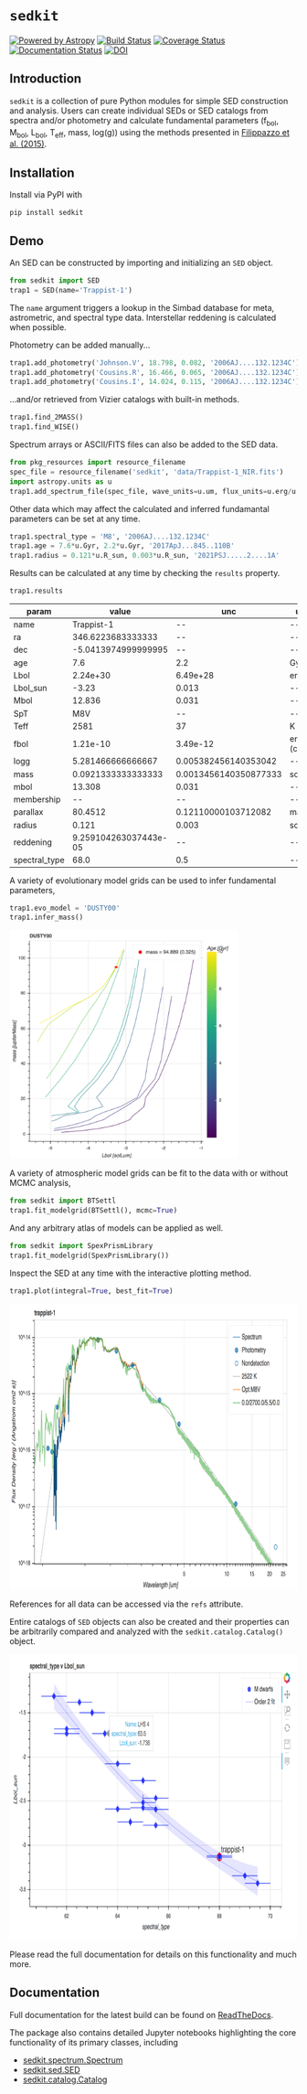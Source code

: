 # `sedkit`
[![Powered by Astropy](http://img.shields.io/badge/powered%20by-AstroPy-orange.svg?style=flat)](http://www.astropy.org)
[![Build Status](https://github.com/hover2pi/sedkit/actions/workflows/ci.yml/badge.svg)](https://github.com/hover2pi/sedkit/actions/workflows/ci.yml)
[![Coverage Status](https://coveralls.io/repos/github/hover2pi/sedkit/badge.svg?branch=master&service=github)](https://coveralls.io/github/hover2pi/sedkit?branch=master)
[![Documentation Status](https://readthedocs.org/projects/sedkit/badge/?version=latest)](https://sedkit.readthedocs.io/en/latest/?badge=latest)
[![DOI](https://zenodo.org/badge/DOI/10.5281/zenodo.14014658.svg)](https://doi.org/10.5281/zenodo.14014658)


## Introduction

`sedkit` is a collection of pure Python modules for simple SED construction and analysis. Users can create individual SEDs or SED catalogs from spectra and/or photometry and calculate fundamental parameters (f<sub>bol</sub>, M<sub>bol</sub>, L<sub>bol</sub>, T<sub>eff</sub>, mass, log(g)) using the methods presented in [Filippazzo et al. (2015)](http://adsabs.harvard.edu/abs/2015ApJ...810..158F).

## Installation

Install via PyPI with

```
pip install sedkit
```

## Demo

An SED can be constructed by importing and initializing an `SED` object.

```python
from sedkit import SED
trap1 = SED(name='Trappist-1')
```

The `name` argument triggers a lookup in the Simbad database for meta, astrometric, and spectral type data. Interstellar reddening is calculated when possible.

Photometry can be added manually...

```python
trap1.add_photometry('Johnson.V', 18.798, 0.082, '2006AJ....132.1234C')
trap1.add_photometry('Cousins.R', 16.466, 0.065, '2006AJ....132.1234C')
trap1.add_photometry('Cousins.I', 14.024, 0.115, '2006AJ....132.1234C')
```

...and/or retrieved from Vizier catalogs with built-in methods.

```python
trap1.find_2MASS()
trap1.find_WISE()
```

Spectrum arrays or ASCII/FITS files can also be added to the SED data.

```python
from pkg_resources import resource_filename
spec_file = resource_filename('sedkit', 'data/Trappist-1_NIR.fits')
import astropy.units as u
trap1.add_spectrum_file(spec_file, wave_units=u.um, flux_units=u.erg/u.s/q.cm**2/u.AA)
```

Other data which may affect the calculated and inferred fundamantal parameters can be set at any time.

```python
trap1.spectral_type = 'M8', '2006AJ....132.1234C'
trap1.age = 7.6*u.Gyr, 2.2*u.Gyr, '2017ApJ...845..110B'
trap1.radius = 0.121*u.R_sun, 0.003*u.R_sun, '2021PSJ.....2....1A'
```

Results can be calculated at any time by checking the `results` property.

```python
trap1.results
```

<table>
 <thead>
  <tr>
   <th>param</th>
   <th>value</th>
   <th>unc</th>
   <th>units</th>
  </tr>
 </thead>
 <tr>
  <td>name</td>
  <td>Trappist-1</td>
  <td>--</td>
  <td>--</td>
 </tr>
 <tr>
  <td>ra</td>
  <td>346.6223683333333</td>
  <td>--</td>
  <td>--</td>
 </tr>
  <tr>
  <td>dec</td>
  <td>-5.0413974999999995</td>
  <td>--</td>
  <td>--</td>
 </tr>
 <tr>
  <td>age</td>
  <td>7.6</td>
  <td>2.2</td>
  <td>Gyr</td>
 </tr>
 <tr>
  <td>Lbol</td>
  <td>2.24e+30</td>
  <td>6.49e+28</td>
  <td>erg / s</td>
 </tr>
 <tr>
  <td>Lbol_sun</td>
  <td>-3.23</td>
  <td>0.013</td>
  <td>--</td>
 </tr>
 <tr>
  <td>Mbol</td>
  <td>12.836</td>
  <td>0.031</td>
  <td>--</td>
 </tr>
 <tr>
  <td>SpT</td>
  <td>M8V</td>
  <td>--</td>
  <td>--</td>
 </tr>
 <tr>
  <td>Teff</td>
  <td>2581</td>
  <td>37</td>
  <td>K</td>
 </tr>
 <tr>
  <td>fbol</td>
  <td>1.21e-10</td>
  <td>3.49e-12</td>
  <td>erg / (cm2 s)</td>
 </tr>
 <tr>
  <td>logg</td>
  <td>5.281466666666667</td>
  <td>0.005382456140353042</td>
  <td>--</td>
 </tr>
 <tr>
  <td>mass</td>
  <td>0.0921333333333333</td>
  <td>0.0013456140350877333</td>
  <td>solMass</td>
 </tr>
 <tr>
  <td>mbol</td>
  <td>13.308</td>
  <td>0.031</td>
  <td>--</td>
 </tr>
 <tr>
  <td>membership</td>
  <td>--</td>
  <td>--</td>
  <td>--</td>
 </tr>
 <tr>
  <td>parallax</td>
  <td>80.4512</td>
  <td>0.12110000103712082</td>
  <td>mas</td>
 </tr>
 <tr>
  <td>radius</td>
  <td>0.121</td>
  <td>0.003</td>
  <td>solRad</td>
 </tr>
 <tr>
  <td>reddening</td>
  <td>9.259104263037443e-05</td>
  <td>--</td>
  <td>--</td>
 </tr>
 <tr>
  <td>spectral_type</td>
  <td>68.0</td>
  <td>0.5</td>
  <td>--</td>
 </tr>
</table>

A variety of evolutionary model grids can be used to infer fundamental parameters,

```python
trap1.evo_model = 'DUSTY00'
trap1.infer_mass()
```

<img src="sedkit/data/figures/Lbol_v_mass.png" height="400">

A variety of atmospheric model grids can be fit to the data with or without MCMC analysis,

```python
from sedkit import BTSettl
trap1.fit_modelgrid(BTSettl(), mcmc=True)
```

And any arbitrary atlas of models can be applied as well.

```python
from sedkit import SpexPrismLibrary
trap1.fit_modelgrid(SpexPrismLibrary())
```

Inspect the SED at any time with the interactive plotting method.

```python
trap1.plot(integral=True, best_fit=True)
```

<img src="sedkit/data/figures/sed_plot.png" height="500">

References for all data can be accessed via the `refs` attribute.

Entire catalogs of `SED` objects can also be created and their properties can be arbitrarily compared and analyzed with the `sedkit.catalog.Catalog()` object.

<img src="sedkit/data/figures/Lbol_v_SpT.png" height="500">

Please read the full documentation for details on this functionality and much more.

## Documentation

Full documentation for the latest build can be found on [ReadTheDocs](https://sedkit.readthedocs.io/en/latest/).

The package also contains detailed Jupyter notebooks highlighting the core functionality of its primary classes, including

- [sedkit.spectrum.Spectrum](sedkit/notebooks/working_with_spectra.ipynb)
- [sedkit.sed.SED](sedkit/notebooks/create_sed.ipynb)
- [sedkit.catalog.Catalog](sedkit/notebooks/create_catalog.ipynb)